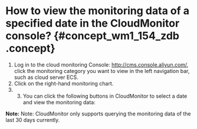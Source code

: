 # How to view the monitoring data of a specified date in the CloudMonitor console? {#concept_wm1_154_zdb .concept}

1.  Log in to the cloud monitoring Console: http://cms.console.aliyun.com/, click the monitoring category you want to view in the left navigation bar, such as cloud server ECS.
2.  Click on the right-hand monitoring chart.
3.  3. You can click the following buttons in CloudMonitor to select a date and view the monitoring data:

**Note:** Note: CloudMonitor only supports querying the monitoring data of the last 30 days currently.

